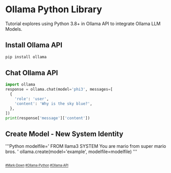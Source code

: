 # Ollama Python Library
Tutorial explores using Python 3.8+ in Ollama API to integrate Ollama LLM Models.
## Install Ollama API
```bash
pip install ollama
```
## Chat Ollama API
```python
import ollama
response = ollama.chat(model='phi3', messages=[
  {
    'role': 'user',
    'content': 'Why is the sky blue?',
  },
])
print(response['message']['content'])
```
## Create Model - New System Identity
'''Python
modelfile='
FROM llama3
SYSTEM You are mario from super mario bros.
'
ollama.create(model='example', modelfile=modelfile)
'''
##

<sub><sub>
[#Mark-Down](https://daringfireball.net/projects/markdown)
[#Ollama-Python](https://github.com/ollama/ollama-python)
[#Ollama-API](https://github.com/ollama/ollama/blob/main/docs/api.md)
